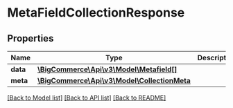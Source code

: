 # MetaFieldCollectionResponse

## Properties
Name | Type | Description | Notes
------------ | ------------- | ------------- | -------------
**data** | [**\BigCommerce\Api\v3\Model\Metafield[]**](Metafield.md) |  | [optional] 
**meta** | [**\BigCommerce\Api\v3\Model\CollectionMeta**](CollectionMeta.md) |  | [optional] 

[[Back to Model list]](../README.md#documentation-for-models) [[Back to API list]](../README.md#documentation-for-api-endpoints) [[Back to README]](../README.md)


